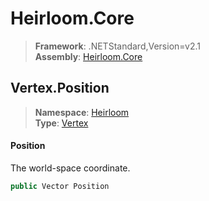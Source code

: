 # Heirloom.Core

> **Framework**: .NETStandard,Version=v2.1  
> **Assembly**: [Heirloom.Core][0]  

## Vertex.Position

> **Namespace**: [Heirloom][0]  
> **Type**: [Vertex][1]  

#### Position

The world-space coordinate.

```cs
public Vector Position
```

[0]: ../../../Heirloom.Core.md
[1]: ../Vertex.md
